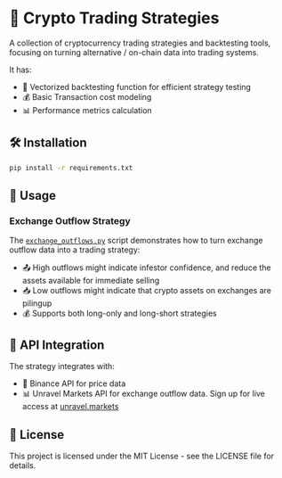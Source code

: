 # 🚀 Crypto Trading Strategies

A collection of cryptocurrency trading strategies and backtesting tools, focusing on turning alternative / on-chain data into trading systems.

It has:

- 🔄 Vectorized backtesting function for efficient strategy testing
- 💰 Basic Transaction cost modeling
- 📊 Performance metrics calculation

## 🛠️ Installation

```bash
pip install -r requirements.txt
```

## 🎯 Usage

### Exchange Outflow Strategy

The [`exchange_outflows.py`](exchange_outflows.py) script demonstrates how to turn exchange outflow data into a trading strategy:

- 📤 High outflows might indicate infestor confidence, and reduce the assets available for immediate selling
- 📥 Low outflows might indicate that crypto assets on exchanges are pilingup
- 💰 Supports both long-only and long-short strategies


## 🔑 API Integration

The strategy integrates with:

- 🏦 Binance API for price data
- 📊 Unravel Markets API for exchange outflow data. Sign up for live access at [unravel.markets](https://unravel.markets)

## 📄 License

This project is licensed under the MIT License - see the LICENSE file for details.
